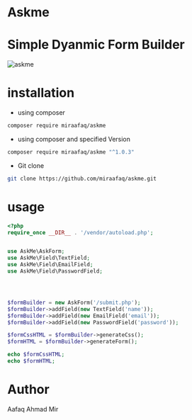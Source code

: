 # Askme

### 
 # Simple Dyanmic Form Builder
 ![askme](https://codejourney.in/App/Uploads/External/Images/askme.png)

# installation 
- using composer
 ```bash
composer require miraafaq/askme
```
- using composer and specified Version
 ```bash
composer require miraafaq/askme "^1.0.3"
```
  
- Git clone 
```bash
git clone https://github.com/miraafaq/askme.git
```
  

 # usage
 ```php
 <?php
require_once __DIR__ . '/vendor/autoload.php';


use AskMe\AskForm;
use AskMe\Field\TextField;
use AskMe\Field\EmailField;
use AskMe\Field\PasswordField;




$formBuilder = new AskForm('/submit.php');
$formBuilder->addField(new TextField('name'));
$formBuilder->addField(new EmailField('email'));
$formBuilder->addField(new PasswordField('password'));

$formCssHTML = $formBuilder->generateCss();
$formHTML = $formBuilder->generateForm();

echo $formCssHTML;
echo $formHTML;
```
# Author 
Aafaq Ahmad Mir
